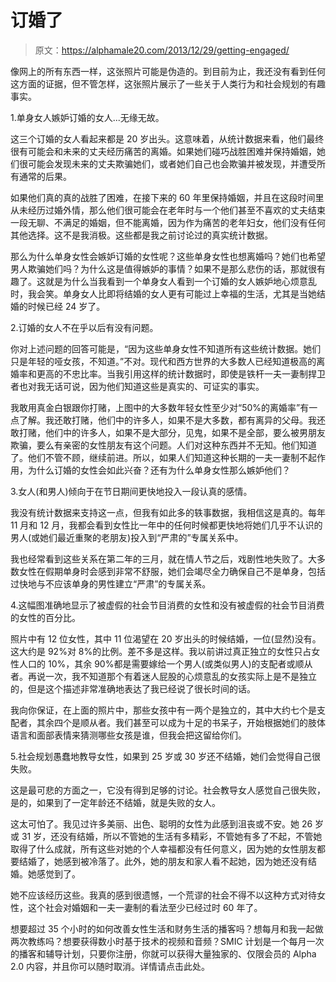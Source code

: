 # 订婚了

> 原文：<https://alphamale20.com/2013/12/29/getting-engaged/>

像网上的所有东西一样，这张照片可能是伪造的。到目前为止，我还没有看到任何这方面的证据，但不管怎样，这张照片展示了一些关于人类行为和社会规划的有趣事实。

1.单身女人嫉妒订婚的女人...无缘无故。

这三个订婚的女人看起来都是 20 岁出头。这意味着，从统计数据来看，他们最终很有可能会和未来的丈夫经历痛苦的离婚。如果她们碰巧战胜困难并保持婚姻，她们很可能会发现未来的丈夫欺骗她们，或者她们自己也会欺骗并被发现，并遭受所有通常的后果。

如果他们真的真的战胜了困难，在接下来的 60 年里保持婚姻，并且在这段时间里从未经历过婚外情，那么他们很可能会在老年时与一个他们甚至不喜欢的丈夫结束一段无聊、不满足的婚姻，但不能离婚，因为作为痛苦的老年妇女，他们没有任何其他选择。这不是我消极。这些都是我之前讨论过的真实统计数据。

那么为什么单身女性会嫉妒订婚的女性呢？这些单身女性也想离婚吗？她们也希望男人欺骗她们吗？为什么这是值得嫉妒的事情？如果不是那么悲伤的话，那就很有趣了。这就是为什么当我看到一个单身女人看到一个订婚的女人嫉妒地心烦意乱时，我会笑。单身女人比即将结婚的女人更有可能过上幸福的生活，尤其是当她结婚的时候已经 24 岁了。

2.订婚的女人不在乎以后有没有问题。

你对上述问题的回答可能是，“因为这些单身女性不知道所有这些统计数据。她们只是年轻的哑女孩，不知道。”不对。现代和西方世界的大多数人已经知道极高的离婚率和更高的不忠比率。当我引用这样的统计数据时，即使是铁杆一夫一妻制捍卫者也对我无话可说，因为他们知道这些是真实的、可证实的事实。

我敢用真金白银跟你打赌，上图中的大多数年轻女性至少对“50%的离婚率”有一点了解。我还敢打赌，他们中的许多人，如果不是大多数，都有离异的父母。我还敢打赌，他们中的许多人，如果不是大部分，见鬼，如果不是全部，要么被男朋友欺骗，要么有亲密的女性朋友有这个问题。人们对这种东西并不无知。他们知道了。他们不管不顾，继续前进。所以，如果人们知道这种长期的一夫一妻制不起作用，为什么订婚的女性会如此兴奋？还有为什么单身女性那么嫉妒他们？

3.女人(和男人)倾向于在节日期间更快地投入一段认真的感情。

我没有统计数据来支持这一点，但我有如此多的轶事数据，我相信这是真的。每年 11 月和 12 月，我都会看到女性比一年中的任何时候都更快地将她们几乎不认识的男人(或她们最近重聚的老朋友)投入到“严肃的”专属关系中。

我也经常看到这些关系在第二年的三月，就在情人节之后，戏剧性地失败了。大多数女性在假期单身时会感到非常不舒服，她们会竭尽全力确保自己不是单身，包括过快地与不应该单身的男性建立“严肃”的专属关系。

4.这幅图准确地显示了被虚假的社会节目消费的女性和没有被虚假的社会节目消费的女性的百分比。

照片中有 12 位女性，其中 11 位渴望在 20 岁出头的时候结婚，一位(显然)没有。这大约是 92%对 8%的比例。差不多是这样。我以前讲过真正独立的女性只占女性人口的 10%，其余 90%都是需要嫁给一个男人(或类似男人)的支配者或顺从者。再说一次，我不知道那个有着迷人屁股的心烦意乱的女孩实际上是不是独立的，但是这个描述非常准确地表达了我已经说了很长时间的话。

我向你保证，在上面的照片中，那些女孩中有一两个是独立的，其中大约七个是支配者，其余四个是顺从者。我们甚至可以成为十足的书呆子，开始根据她们的肢体语言和面部表情来猜测哪些女孩是谁，但我会把这留给你们。

5.社会规划愚蠢地教导女性，如果到 25 岁或 30 岁还不结婚，她们会觉得自己很失败。

这是最可悲的方面之一，它没有得到足够的讨论。社会教导女人感觉自己很失败，是的，如果到了一定年龄还不结婚，就是失败的女人。

这太可怕了。我见过许多美丽、出色、聪明的女性为此感到沮丧或不安。她 26 岁或 31 岁，还没有结婚，所以不管她的生活有多精彩，不管她有多了不起，不管她取得了什么成就，所有这些对她的个人幸福都没有任何意义，因为她的女性朋友都要结婚了，她感到被冷落了。此外，她的朋友和家人看不起她，因为她还没有结婚。她感觉到了。

她不应该经历这些。我真的感到很遗憾，一个荒谬的社会不得不以这种方式对待女性，这个社会对婚姻和一夫一妻制的看法至少已经过时 60 年了。

想要超过 35 个小时的如何改善女性生活和财务生活的播客吗？想每月和我一起做两次教练吗？想要获得数小时基于技术的视频和音频？SMIC 计划是一个每月一次的播客和辅导计划，只要你注册，你就可以获得大量独家的、仅限会员的 Alpha 2.0 内容，并且你可以随时取消。详情请点击此处。
